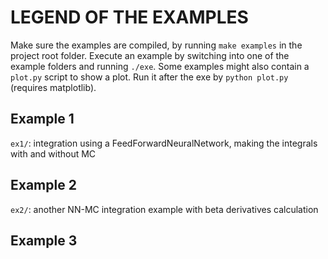 # LEGEND OF THE EXAMPLES

Make sure the examples are compiled, by running `make examples` in the project root folder.
Execute an example by switching into one of the example folders and running `./exe`.
Some examples might also contain a `plot.py` script to show a plot.
Run it after the exe by `python plot.py` (requires matplotlib).


## Example 1

`ex1/`: integration using a FeedForwardNeuralNetwork, making the integrals with and without MC


## Example 2

`ex2/`: another NN-MC integration example with beta derivatives calculation


## Example 3
